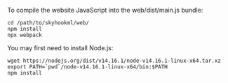 
To compile the website JavaScript into the web/dist/main.js bundle:

	cd /path/to/skyhookml/web/
	npm install
	npx webpack

You may first need to install Node.js:

	wget https://nodejs.org/dist/v14.16.1/node-v14.16.1-linux-x64.tar.xz
	export PATH=`pwd`/node-v14.16.1-linux-x64/bin:$PATH
	npm install